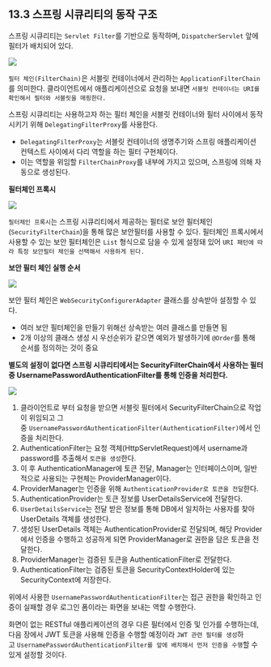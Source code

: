 ## 13.3 스프링 시큐리티의 동작 구조

스프링 시큐리티는 `Servlet Filter`를 기반으로 동작하며, `DispatcherServlet` 앞에 필터가 배치되어 있다.

![](https://velog.velcdn.com/images/dnrwhddk1/post/41fb5118-61d3-40b8-9223-3ccd64023768/image.png)

`필터 체인(FilterChain)`은 서블릿 컨테이너에서 관리하는 `ApplicationFilterChain`를 의미한다. 클라이언트에서 애플리케이션으로 요청을 보내면 `서블릿 컨테이너는 URI를 확인해서 필터와 서블릿을 매핑한다.`

스프링 시큐리티는 사용하고자 하는 필터 체인을 서블릿 컨테이너와 필터 사이에서 동작시키기 위해 `DelegatingFilterProxy`를 사용한다.

- `DelegatingFilterProxy`는 서블릿 컨테이너의 생명주기와 스프링 애플리케이션 컨텍스트 사이에서 다리 역할을 하는 필터 구현체이다.
- 이는 역할을 위임할 `FilterChainProxy`를 내부에 가지고 있으며, 스프링에 의해 자동으로 생성된다.

**필터체인 프록시**

![](https://velog.velcdn.com/images/dnrwhddk1/post/5ed45c70-5cba-40d8-a727-0ca2d1883019/image.png)

`필터체인 프록시`는 스프링 시큐리티에서 제공하는 필터로 보안 필터체인(`SecurityFilterChain`)을 통해 많은 보안필터를 사용할 수 있다. 필터체인 프록시에서 사용할 수 있는 보안 필터체인은 `List` 형식으로 담을 수 있게 설정돼 있어 `URI 패턴에 따라 특정 보안필터 체인을 선택해서 사용하게 된다.`

**보안 필터 체인 실행 순서**

![](https://velog.velcdn.com/images/dnrwhddk1/post/f5bfe491-6122-43d3-8555-ee376fcda554/image.png)

보안 필터 체인은 `WebSecurityConfigurerAdapter` 클래스를 상속받아 설정할 수 있다.

- 여러 보안 필터체인을 만들기 위해선 상속받는 여러 클래스를 만들면 됨
- 2개 이상의 클래스 생성 시 우선순위가 같으면 예외가 발생하기에 `@Order`를 통해 순서를 정의하는 것이 중요

**별도의 설정이 없다면 스프링 시큐리티에서는 SecurityFilterChain에서 사용하는 필터 중 UsernamePasswordAuthenticationFilter를 통해 인증을 처리한다.**

![](https://velog.velcdn.com/images/dnrwhddk1/post/7c24d2b0-8c05-4137-9dec-55aca8ed5d2e/image.png)

1. 클라이언트로 부터 요청을 받으면 서블릿 필터에서 SecurityFilterChain으로 작업이 위임되고 그 중 `UsernamePasswordAuthenticationFilter(AuthenticationFilter)`에서 인증을 처리한다.
2. AuthenticationFilter는 요청 객체(HttpServletRequest)에서 username과 password를 추출해서 `토큰을 생성`한다.
3. 이 후 AuthenticationManager에 토큰 전달, Manager는 인터페이스이며, 일반적으로 사용되는 구현체는 ProviderManager이다.
4. ProviderManager는 인증을 위해 `AuthenticationProvider로 토큰을 전달`한다.
5. AuthenticationProvider는 토큰 정보를 UserDetailsService에 전달한다.
6. `UserDetailsService`는 전달 받은 정보를 통해 DB에서 일치하는 사용자를 찾아 UserDetails 객체를 생성한다.
7. 생성된 UserDetails 객체는 AuthenticationProvider로 전달되며, 해당 Provider에서 인증을 수행하고 성공하게 되면 ProviderManager로 권한을 담은 토큰을 전달한다.
8. ProviderManager는 검증된 토큰을 AuthenticationFilter로 전달한다.
9. AuthenticationFilter는 검증된 토큰을 SecurityContextHolder에 있는 SecurityContext에 저장한다.

위에서 사용한 `UsernamePasswordAuthenticationFilter`는 접근 권한을 확인하고 인증이 실패할 경우 로그인 폼이라는 화면을 보내는 역할 수행한다.

화면이 없는 RESTful 애플리케이션의 경우 다른 필터에서 인증 및 인가를 수행하는데, 다음 장에서 JWT 토큰을 사용해 인증을 수행할 예정이라 `JWT 관련 필터를 생성`하고 `UsernamePasswordAuthenticationFilter를 앞에 배치해서 먼저 인증을 수행`할 수 있게 설정할 것이다.